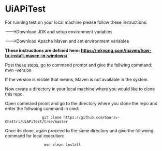 # UiAPiTest

For running test on your local machine please follow these instructions:

--->Download JDK and setup environment variables

--->Download Apache Maven and set environment variables

************These instructions are defined here: https://mkyong.com/maven/how-to-install-maven-in-windows/************

Post these steps, go to command prompt and give the follwing command: mvn -version

If the version is visible that means, Maven is not available in the system.

Now create a directory in your local machine where you would like to clone this repo.

Open command promt and go to the directory where you clone the repo and enter the follwoing command in cmd:

                     git clone https://github.com/Gaurav-Chettri/UiAPiTest/tree/master

Once its clone, again proceed to the same directory and give the follwoing command for local execution:

                      mvn clean install
